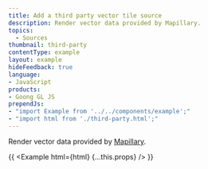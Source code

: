 ```yaml
---
title: Add a third party vector tile source
description: Render vector data provided by Mapillary.
topics:
  - Sources
thumbnail: third-party
contentType: example
layout: example
hideFeedback: true
language:
- JavaScript
products:
- Goong GL JS
prependJs:
- "import Example from '../../components/example';"
- "import html from './third-party.html';"
---
```


Render vector data provided by [Mapillary](https://www.mapillary.com/developer/tiles-documentation/#sequence-layer).

{{ <Example html={html} {...this.props} /> }}
